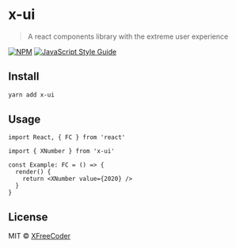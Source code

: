 # x-ui

> A react components library with the extreme user experience

[![NPM](https://img.shields.io/npm/v/x-ui.svg)](https://www.npmjs.com/package/x-ui) [![JavaScript Style Guide](https://img.shields.io/badge/code_style-standard-brightgreen.svg)](https://standardjs.com)

## Install

```bash
yarn add x-ui
```

## Usage

```tsx
import React, { FC } from 'react'

import { XNumber } from 'x-ui'

const Example: FC = () => {
  render() {
    return <XNumber value={2020} />
  }
}
```

## License

MIT © [XFreeCoder](https://github.com/XFreeCoder)
